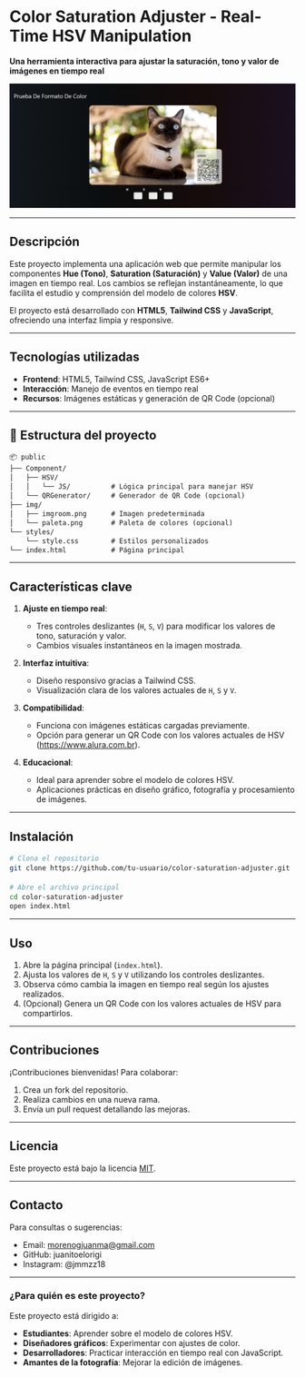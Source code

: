 # Color Saturation Adjuster - Real-Time HSV Manipulation

**Una herramienta interactiva para ajustar la saturación, tono y valor de imágenes en tiempo real**

<img src="img/colorTemplate.png">

---

## Descripción
Este proyecto implementa una aplicación web que permite manipular los componentes **Hue (Tono)**, **Saturation (Saturación)** y **Value (Valor)** de una imagen en tiempo real. Los cambios se reflejan instantáneamente, lo que facilita el estudio y comprensión del modelo de colores **HSV**.

El proyecto está desarrollado con **HTML5**, **Tailwind CSS** y **JavaScript**, ofreciendo una interfaz limpia y responsive.

---

## Tecnologías utilizadas
- **Frontend**: HTML5, Tailwind CSS, JavaScript ES6+
- **Interacción**: Manejo de eventos en tiempo real
- **Recursos**: Imágenes estáticas y generación de QR Code (opcional)

---

## 📁 Estructura del proyecto
```
📦 public
├── Component/
│   ├── HSV/
│   │   └── JS/          # Lógica principal para manejar HSV
│   └── QRGenerator/     # Generador de QR Code (opcional)
├── img/
│   ├── imgroom.png      # Imagen predeterminada
│   └── paleta.png       # Paleta de colores (opcional)
└── styles/
    └── style.css        # Estilos personalizados
└── index.html           # Página principal
```

---

## Características clave
1. **Ajuste en tiempo real**:
   - Tres controles deslizantes (`H`, `S`, `V`) para modificar los valores de tono, saturación y valor.
   - Cambios visuales instantáneos en la imagen mostrada.

2. **Interfaz intuitiva**:
   - Diseño responsivo gracias a Tailwind CSS.
   - Visualización clara de los valores actuales de `H`, `S` y `V`.

3. **Compatibilidad**:
   - Funciona con imágenes estáticas cargadas previamente.
   - Opción para generar un QR Code con los valores actuales de HSV (https://www.alura.com.br).

4. **Educacional**:
   - Ideal para aprender sobre el modelo de colores HSV.
   - Aplicaciones prácticas en diseño gráfico, fotografía y procesamiento de imágenes.

---

## Instalación
```bash
# Clona el repositorio
git clone https://github.com/tu-usuario/color-saturation-adjuster.git

# Abre el archivo principal
cd color-saturation-adjuster
open index.html
```

---

## Uso
1. Abre la página principal (`index.html`).
2. Ajusta los valores de `H`, `S` y `V` utilizando los controles deslizantes.
3. Observa cómo cambia la imagen en tiempo real según los ajustes realizados.
4. (Opcional) Genera un QR Code con los valores actuales de HSV para compartirlos.

---

## Contribuciones
¡Contribuciones bienvenidas! Para colaborar:
1. Crea un fork del repositorio.
2. Realiza cambios en una nueva rama.
3. Envía un pull request detallando las mejoras.

---

## Licencia
Este proyecto está bajo la licencia [MIT](LICENSE).

---

## Contacto
Para consultas o sugerencias:
- Email: morenogjuanma@gmail.com
- GitHub: juanitoelorigi
- Instagram: @jmmzz18

---

### ¿Para quién es este proyecto?
Este proyecto está dirigido a:
- **Estudiantes**: Aprender sobre el modelo de colores HSV.
- **Diseñadores gráficos**: Experimentar con ajustes de color.
- **Desarrolladores**: Practicar interacción en tiempo real con JavaScript.
- **Amantes de la fotografía**: Mejorar la edición de imágenes.
